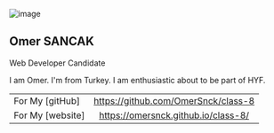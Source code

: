 
![image](https://avatars3.githubusercontent.com/u/59530933?s=460&v=4!)

## Omer SANCAK


Web Developer Candidate


I am Omer. I'm from Turkey. I am enthusiastic about to be part of HYF. 



|   |   | 
| ------------- |:-------------:|
| For My [gitHub]  |  https://github.com/OmerSnck/class-8  | 
| For My [website]  |  https://omersnck.github.io/class-8/ |
